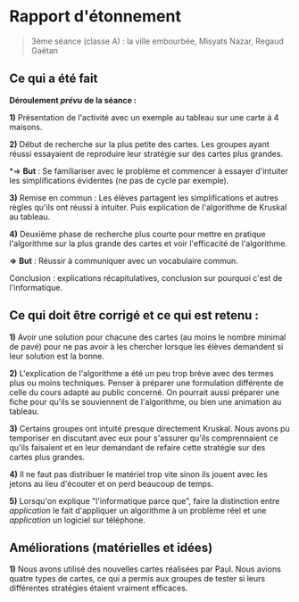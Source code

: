 # Rapport d'étonnement

> 3ème séance (classe A) : la ville embourbée,
> Misyats Nazar, Regaud Gaëtan
## Ce qui a été fait

**Déroulement *prévu* de la séance :**

**1)** Présentation de l'activité avec un exemple au tableau sur une carte à 4 maisons.

**2)** Début de recherche sur la plus petite des cartes. Les groupes ayant réussi essayaient de reproduire leur stratégie sur des cartes plus grandes.

*=> **But** : Se familiariser avec le problème et commencer à essayer d'intuiter les simplifications évidentes (ne pas de cycle par exemple).

**3)** Remise en commun : Les élèves partagent les simplifications et autres règles qu'ils ont réussi à intuiter. Puis explication de l'algorithme de Kruskal au tableau.

**4)** Deuxième phase de recherche plus courte pour mettre en pratique l'algorithme sur la plus grande des cartes et voir l'efficacité de l'algorithme.

**=>** **But** : Réussir à communiquer avec un vocabulaire commun.

Conclusion : explications récapitulatives, conclusion sur pourquoi c'est de l'informatique.

## Ce qui doit être corrigé et ce qui est retenu :

**1)** Avoir une solution pour chacune des cartes (au moins le nombre minimal de pavé) pour ne pas avoir à les chercher lorsque les élèves demandent si leur solution est la bonne.

**2)** L'explication de l'algorithme a été un peu trop brève avec des termes plus ou moins techniques. Penser à préparer une formulation différente de celle du cours adapté au public concerné. On pourrait aussi préparer une fiche pour qu'ils se souviennent de l'algorithme, ou bien une animation au tableau.

**3)** Certains groupes ont intuité presque directement Kruskal. Nous avons pu temporiser en discutant avec eux pour s'assurer qu'ils comprennaient ce qu'ils faisaient et en leur demandant de refaire cette stratégie sur des cartes plus grandes.

**4)** Il ne faut pas distribuer le matériel trop vite sinon ils jouent avec les jetons au lieu d'écouter et on perd beaucoup de temps.

**5)** Lorsqu'on explique "l'informatique parce que", faire la distinction entre *application* le fait d'appliquer un algorithme à un problème réel et une *application* un logiciel sur téléphone.



## Améliorations (matérielles et idées)

**1)** Nous avons utilisé des nouvelles cartes réalisées par Paul. Nous avions quatre types de cartes, ce qui a permis aux groupes de tester si leurs différentes stratégies étaient vraiment efficaces.
